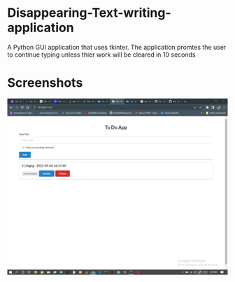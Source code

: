 # Disappearing-Text-writing-application
A Python GUI application that uses tkinter. The application promtes the user to continue typing unless thier work will be cleared in 10 seconds

# Screenshots
![Image description](https://github.com/Benji918/Flask-todo-app/blob/main/todo%20image.jpg)
